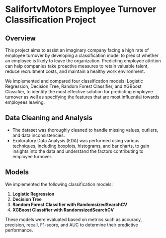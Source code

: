 # SalifortvMotors Employee Turnover Classification Project


## Overview
This project aims to assist an imaginary company facing a high rate of employee turnover by developing a classification model to predict whether an employee is likely to leave the organization. Predicting employee attrition can help companies take proactive measures to retain valuable talent, reduce recruitment costs, and maintain a healthy work environment.

We implemented and compared four classification models: Logistic Regression, Decision Tree, Random Forest Classifier, and XGBoost Classifier, to identify the most effective solution for predicting employee turnover as well as specifying the features that are most influential towards employees leaving. 

## Data Cleaning and Analysis
- The dataset was thoroughly cleaned to handle missing values, outliers, and data inconsistencies.
- Exploratory Data Analysis (EDA) was performed using various techniques, including boxplots, histograms, and bar charts, to gain insights into the data and understand the factors contributing to employee turnover.

## Models
We implemented the following classification models:

1. **Logistic Regression**
2. **Decision Tree**
3. **Random Forest Classifier with RandomsizedSearchCV**
4. **XGBoost Classifier with RandomsizedSearchCV**

These models were evaluated based on metrics such as accuracy, precision, recall, F1-score, and AUC to determine their predictive performance.
